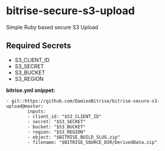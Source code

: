 # bitrise-secure-s3-upload
Simple Ruby based secure S3 Upload

## Required Secrets
- S3_CLIENT_ID
- S3_SECRET
- S3_BUCKET
- S3_REGION

**bitrise.yml snippet:**

    - git::https://github.com/DamienBitrise/bitrise-secure-s3-upload@master:
            inputs:
            - client_id: "$S3_CLIENT_ID"
            - secret: "$S3_SECRET"
            - bucket: "$S3_BUCKET"
            - region: "$S3_REGION"
            - object: "$BITRISE_BUILD_SLUG.zip"
            - filename: "$BITRISE_SOURCE_DIR/DerivedData.zip"
